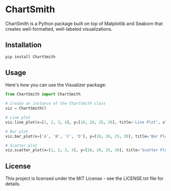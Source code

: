 # ChartSmith

ChartSmith is a Python package built on top of Matplotlib and Seaborn that creates well-formatted, well-labeled visualizations.

## Installation

```sh
pip install ChartSmith
```

## Usage

Here's how you can use the Visualizer package:

```python
from ChartSmith import ChartSmith

# Create an instance of the ChartSmith class
viz = ChartSmith()

# Line plot
viz.line_plot(x=[1, 2, 3, 4], y=[10, 20, 25, 30], title='Line Plot', xlabel='X Axis', ylabel='Y Axis')

# Bar plot
viz.bar_plot(x=['A', 'B', 'C', 'D'], y=[10, 20, 25, 30], title='Bar Plot', xlabel='Categories', ylabel='Values')

# Scatter plot
viz.scatter_plot(x=[1, 2, 3, 4], y=[10, 20, 25, 30], title='Scatter Plot', xlabel='X Axis', ylabel='Y Axis')
```

## License
This project is licensed under the MIT License - see the LICENSE.txt file for details.
